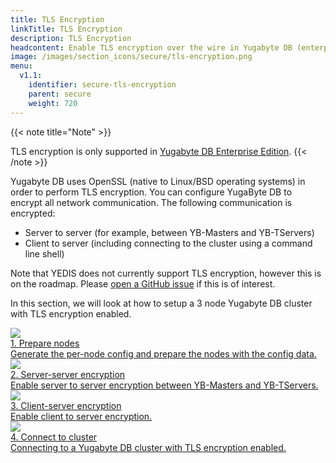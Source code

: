```yaml
---
title: TLS Encryption
linkTitle: TLS Encryption
description: TLS Encryption
headcontent: Enable TLS encryption over the wire in Yugabyte DB (enterprise edition only).
image: /images/section_icons/secure/tls-encryption.png
menu:
  v1.1:
    identifier: secure-tls-encryption
    parent: secure
    weight: 720
---
```


{{< note title="Note" >}}


TLS encryption is only supported in [Yugabyte DB Enterprise Edition](https://www.yugabyte.com/enterprise-edition/).
{{< /note >}}

Yugabyte DB uses OpenSSL (native to Linux/BSD operating systems) in order to perform TLS encryption. You can configure YugaByte DB to encrypt all network communication. The following communication is encrypted: 

* Server to server (for example, between YB-Masters and YB-TServers)
* Client to server (including connecting to the cluster using a command line shell)

Note that YEDIS does not currently support TLS encryption, however this is on the roadmap. Please [open a GitHub issue](https://github.com/yugabyte/yugabyte-db/issues) if this is of interest.

In this section, we will look at how to setup a 3 node Yugabyte DB cluster with TLS encryption enabled.

<div class="row">
  <div class="col-12 col-md-6 col-lg-12 col-xl-6">
    <a class="section-link icon-offset" href="prepare-nodes/">
      <div class="head">
        <img class="icon" src="/images/section_icons/secure/tls-encryption/prepare-nodes.png" aria-hidden="true" />
        <div class="title">1. Prepare nodes</div>
      </div>
      <div class="body">
          Generate the per-node config and prepare the nodes with the config data.
      </div>
    </a>
  </div>
  <div class="col-12 col-md-6 col-lg-12 col-xl-6">
    <a class="section-link icon-offset" href="server-to-server/">
      <div class="head">
        <img class="icon" src="/images/section_icons/secure/tls-encryption/server-to-server.png" aria-hidden="true" />
        <div class="title">2. Server-server encryption</div>
      </div>
      <div class="body">
          Enable server to server encryption between YB-Masters and YB-TServers.
      </div>
    </a>
  </div>
  <div class="col-12 col-md-6 col-lg-12 col-xl-6">
    <a class="section-link icon-offset" href="client-to-server/">
      <div class="head">
        <img class="icon" src="/images/section_icons/secure/tls-encryption/client-to-server.png" aria-hidden="true" />
        <div class="title">3. Client-server encryption</div>
      </div>
      <div class="body">
          Enable client to server encryption.
      </div>
    </a>
  </div>
  <div class="col-12 col-md-6 col-lg-12 col-xl-6">
    <a class="section-link icon-offset" href="connect-to-cluster/">
      <div class="head">
        <img class="icon" src="/images/section_icons/secure/tls-encryption/connect-to-cluster.png" aria-hidden="true" />
        <div class="title">4. Connect to cluster</div>
      </div>
      <div class="body">
          Connecting to a Yugabyte DB cluster with TLS encryption enabled.
      </div>
    </a>
  </div>
</div>
